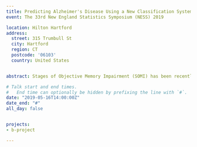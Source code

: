 ```yaml
---
title: Predicting Alzheimer's Disease Using a New Classification System Based on Objective Memory Impairment Assessment
event: The 33rd New England Statistics Symposium (NESS) 2019

location: Hilton Hartford
address:
  street: 315 Trumbull St
  city: Hartford
  region: CT
  postcode: '06103'
  country: United States


abstract: Stages of Objective Memory Impairment (SOMI) has been recently proposed by Grober et al. (2018) as a new classification system that provides a clinical vocabulary for describing the type and severity of episodic memory impairment in preclinical Alzheimer's disease (AD). We evaluate the diagnostic accuracy of SOMI using a joint model for the time to AD and SOMI that is assessed longitudinally. In particular, we estimate the sensitivity and specificity of SOMI at 3, 5, or 7 years from the baseline assessment for each subject using all subsequent assessments. Our method was applied to the Baltimore Longitudinal Study of Aging. The receiver operating characteristic (ROC) curve and the corresponding area under it (AUC) show that SOMI has potential for predicting incident Alzheimer disease. Years of education significantly improved prediction compared to SOMI alone.

# Talk start and end times.
#   End time can optionally be hidden by prefixing the line with `#`.
date: "2019-05-16T14:00:00Z"
date_end: "#"
all_day: false


projects:
- b-project

---
```





